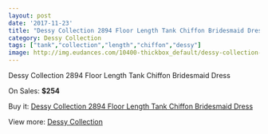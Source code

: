 ```yaml
---
layout: post
date: '2017-11-23'
title: "Dessy Collection 2894 Floor Length Tank Chiffon Bridesmaid Dress"
category: Dessy Collection
tags: ["tank","collection","length","chiffon","dessy"]
image: http://img.eudances.com/10400-thickbox_default/dessy-collection-2894-floor-length-tank-chiffon-bridesmaid-dress.jpg
---
```

Dessy Collection 2894 Floor Length Tank Chiffon Bridesmaid Dress

On Sales: **$254**
<a href="https://www.eudances.com/en/dessy-collection/3387-dessy-collection-2894-floor-length-tank-chiffon-bridesmaid-dress.html"><amp-img layout="responsive" width="600" height="600" src="//img.eudances.com/10400-thickbox_default/dessy-collection-2894-floor-length-tank-chiffon-bridesmaid-dress.jpg" alt="Dessy Collection 2894 Floor Length Tank Chiffon Bridesmaid Dress 0" /></a>
<a href="https://www.eudances.com/en/dessy-collection/3387-dessy-collection-2894-floor-length-tank-chiffon-bridesmaid-dress.html"><amp-img layout="responsive" width="600" height="600" src="//img.eudances.com/10403-thickbox_default/dessy-collection-2894-floor-length-tank-chiffon-bridesmaid-dress.jpg" alt="Dessy Collection 2894 Floor Length Tank Chiffon Bridesmaid Dress 1" /></a>
<a href="https://www.eudances.com/en/dessy-collection/3387-dessy-collection-2894-floor-length-tank-chiffon-bridesmaid-dress.html"><amp-img layout="responsive" width="600" height="600" src="//img.eudances.com/10402-thickbox_default/dessy-collection-2894-floor-length-tank-chiffon-bridesmaid-dress.jpg" alt="Dessy Collection 2894 Floor Length Tank Chiffon Bridesmaid Dress 2" /></a>
<a href="https://www.eudances.com/en/dessy-collection/3387-dessy-collection-2894-floor-length-tank-chiffon-bridesmaid-dress.html"><amp-img layout="responsive" width="600" height="600" src="//img.eudances.com/10401-thickbox_default/dessy-collection-2894-floor-length-tank-chiffon-bridesmaid-dress.jpg" alt="Dessy Collection 2894 Floor Length Tank Chiffon Bridesmaid Dress 3" /></a>

Buy it: [Dessy Collection 2894 Floor Length Tank Chiffon Bridesmaid Dress](https://www.eudances.com/en/dessy-collection/3387-dessy-collection-2894-floor-length-tank-chiffon-bridesmaid-dress.html "Dessy Collection 2894 Floor Length Tank Chiffon Bridesmaid Dress")

View more: [Dessy Collection](https://www.eudances.com/en/60-Dessy-Collection "Dessy Collection")